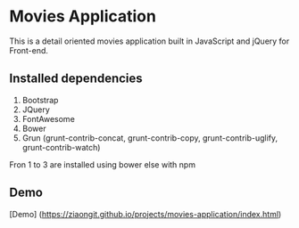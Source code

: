 # Movies Application
This is a detail oriented movies application built in JavaScript and jQuery for Front-end.

## Installed dependencies

1. Bootstrap
2. JQuery
3. FontAwesome
4. Bower
5. Grun (grunt-contrib-concat, grunt-contrib-copy, grunt-contrib-uglify, grunt-contrib-watch)

Fron 1 to 3 are installed using bower else with npm

## Demo

 [Demo] (https://ziaongit.github.io/projects/movies-application/index.html)